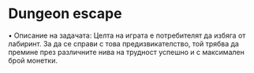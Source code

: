 # Dungeon escape
• Описание на задачата: Целта на играта е потребителят да избяга от лабиринт. За да се справи с това предизвикателство, той трябва да премине през различните нива на трудност успешно и с максимален брой монетки.
